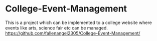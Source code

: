 # College-Event-Management
This is a project which can be implemented to a college website where events like arts, science fair etc can be managed.
https://github.com/fallenangel2305/College-Event-Management/
